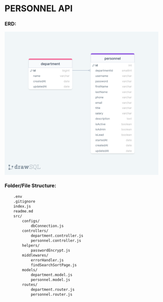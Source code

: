 <!-- // URL?filter[key1]=value1&filter[key2]=value2
    const filter = req.query?.filter || {}
    // console.log(filter)
    // SEARCHING:
    // URL?search[key1]=value1&search[key2]=value2
    // -->

# PERSONNEL API

### ERD:

![ERD](./erdPersonnelAPI.png)

### Folder/File Structure:

```
    .env
    .gitignore
    index.js
    readme.md
    src/
        configs/
            dbConnection.js
        controllers/
            department.controller.js
            personnel.controller.js
        helpers/
            passwordEncrypt.js
        middlewares/
            errorHandler.js
            findSearchSortPage.js
        models/
            department.model.js
            personnel.model.js
        routes/
            department.router.js
            personnel.router.js
```